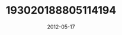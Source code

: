 ---
title: "193020188805114194"
image: "2012-05-17 14.43.41 193020188805114194_46248401"
date: "2012-05-17"
type: "photo"
---